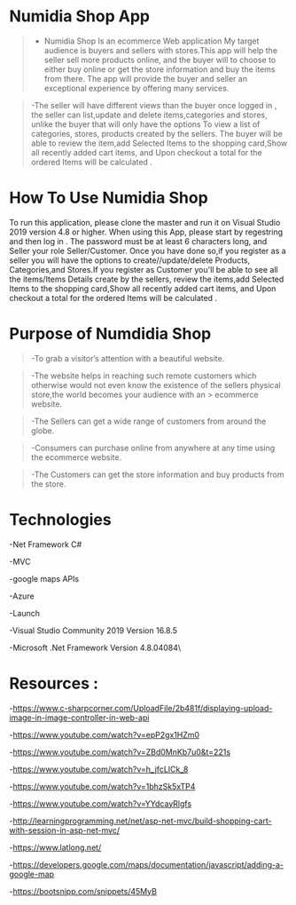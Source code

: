 # Numidia Shop App

> - Numidia Shop Is an ecommerce Web application My target audience is buyers and sellers with stores.This app will help the seller sell more products online, and the buyer will to choose to either buy online or get the store information and buy the items from there. The app will provide the buyer and seller an exceptional experience by offering many services. 
 
> -The seller will have different views than the buyer once logged in , the seller can list,update and delete  items,categories and stores, unlike the buyer that will only have the options To view a list of categories, stores, products created by the sellers. The buyer will be able to review the item,add Selected Items to the shopping card,Show all recently added cart items, and Upon checkout a total for the ordered Items will be calculated .


# How To Use Numidia Shop
To run this application, please clone the master and run it on Visual Studio 2019 version 4.8 or higher. When using this App, please start by regestring and then log in . The password must be at least 6 characters long, and Seller your role Seller/Customer. Once you have done so,if you register as a seller you will have the options to create//update/delete  Products, Categories,and Stores.If you register as Customer you'll be able to see all the items/Items Details create by the sellers, review the items,add Selected Items to the shopping card,Show all recently added cart items, and Upon checkout a total for the ordered Items will be calculated .


# Purpose of Numdidia Shop
> -To grab a visitor’s attention with a beautiful website. 
 
> -The website helps in reaching such remote customers which otherwise would not even know the existence of the sellers physical store,the world becomes your audience with an > ecommerce website. 

> -The Sellers  can get a wide range of customers from around the globe.

> -Consumers can purchase online from anywhere at any time using the ecommerce website.

> -The Customers can get the store information and buy products from the store.

# Technologies
 -Net Framework C#

-MVC

-google maps APIs
 
-Azure

-Launch
 
 -Visual Studio Community 2019 Version 16.8.5

-Microsoft .Net Framework Version 4.8.04084\

# Resources :
 -https://www.c-sharpcorner.com/UploadFile/2b481f/displaying-upload-image-in-image-controller-in-web-api

-https://www.youtube.com/watch?v=epP2gx1HZm0

-https://www.youtube.com/watch?v=ZBd0MnKb7u0&t=221s

-https://www.youtube.com/watch?v=h_jfcLICk_8

 -https://www.youtube.com/watch?v=1bhzSk5xTP4

-https://www.youtube.com/watch?v=YYdcayRlgfs

 -http://learningprogramming.net/net/asp-net-mvc/build-shopping-cart-with-session-in-asp-net-mvc/

-https://www.latlong.net/

-https://developers.google.com/maps/documentation/javascript/adding-a-google-map

 -https://bootsnipp.com/snippets/45MyB



